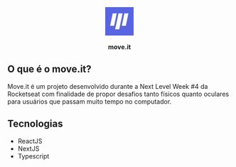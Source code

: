 <p align="center">
  <img src="https://raw.githubusercontent.com/zluizfs/move.it/main/public/favicon.png" alt="move.it"/>
</p>

<p align="center">
  <strong>move.it</strong>
</p>

## O que é o move.it?
Move.it é um projeto desenvolvido durante a Next Level Week #4 da Rocketseat com finalidade de propor desafios tanto físicos quanto oculares para usuários que passam muito tempo no computador.

## Tecnologias
- ReactJS
- NextJS
- Typescript
